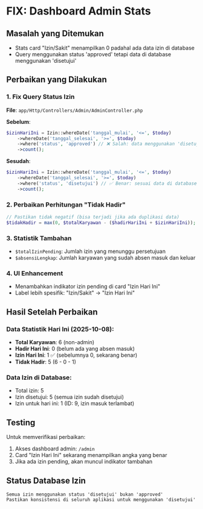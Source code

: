# FIX: Dashboard Admin Stats

## Masalah yang Ditemukan

-   Stats card "Izin/Sakit" menampilkan 0 padahal ada data izin di database
-   Query menggunakan status 'approved' tetapi data di database menggunakan 'disetujui'

## Perbaikan yang Dilakukan

### 1. Fix Query Status Izin

**File**: `app/Http/Controllers/Admin/AdminController.php`

**Sebelum**:

```php
$izinHariIni = Izin::whereDate('tanggal_mulai', '<=', $today)
    ->whereDate('tanggal_selesai', '>=', $today)
    ->where('status', 'approved') // ❌ Salah: data menggunakan 'disetujui'
    ->count();
```

**Sesudah**:

```php
$izinHariIni = Izin::whereDate('tanggal_mulai', '<=', $today)
    ->whereDate('tanggal_selesai', '>=', $today)
    ->where('status', 'disetujui') // ✅ Benar: sesuai data di database
    ->count();
```

### 2. Perbaikan Perhitungan "Tidak Hadir"

```php
// Pastikan tidak negatif (bisa terjadi jika ada duplikasi data)
$tidakHadir = max(0, $totalKaryawan - ($hadirHariIni + $izinHariIni));
```

### 3. Statistik Tambahan

-   `$totalIzinPending`: Jumlah izin yang menunggu persetujuan
-   `$absensiLengkap`: Jumlah karyawan yang sudah absen masuk dan keluar

### 4. UI Enhancement

-   Menambahkan indikator izin pending di card "Izin Hari Ini"
-   Label lebih spesifik: "Izin/Sakit" → "Izin Hari Ini"

## Hasil Setelah Perbaikan

### Data Statistik Hari Ini (2025-10-08):

-   **Total Karyawan**: 6 (non-admin)
-   **Hadir Hari Ini**: 0 (belum ada yang absen masuk)
-   **Izin Hari Ini**: 1 ✅ (sebelumnya 0, sekarang benar)
-   **Tidak Hadir**: 5 (6 - 0 - 1)

### Data Izin di Database:

-   Total izin: 5
-   Izin disetujui: 5 (semua izin sudah disetujui)
-   Izin untuk hari ini: 1 (ID: 9, izin masuk terlambat)

## Testing

Untuk memverifikasi perbaikan:

1. Akses dashboard admin: `/admin`
2. Card "Izin Hari Ini" sekarang menampilkan angka yang benar
3. Jika ada izin pending, akan muncul indikator tambahan

## Status Database Izin

```
Semua izin menggunakan status 'disetujui' bukan 'approved'
Pastikan konsistensi di seluruh aplikasi untuk menggunakan 'disetujui'
```
